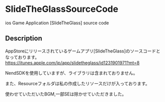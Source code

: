 # SlideTheGlassSourceCode
ios Game Application [SlideTheGlass] source code

## Description
AppStoreにリリースされているゲームアプリ[SlideTheGlass]のソースコードとなっております。
https://itunes.apple.com/jp/app/slidetheglass/id1231901971?mt=8

NendSDKを使用していますが、ライブラリは含まれておりません。

また、Resourceフォルダは私の作成したリソースだけが入っております。

使わせていただいたBGM,一部SEは除かせていただきました。
